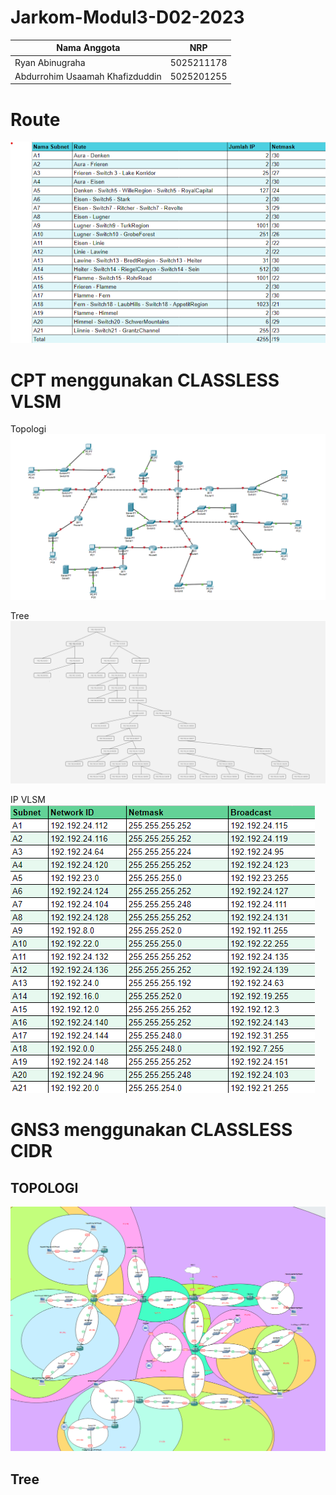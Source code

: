# Jarkom-Modul3-D02-2023

Nama Anggota | NRP
------------------- | --------------		
Ryan Abinugraha | 5025211178
Abdurrohim Usaamah Khafizduddin | 5025201255

# Route

![Foto](./img/Rute.png)

# CPT menggunakan CLASSLESS VLSM

Topologi
![Foto](./img/TopologiVLSM.png)

Tree
![Foto](./img/TreeVLSM.png)

IP VLSM
![Foto](./img/IPVLSM.png)


# GNS3 menggunakan CLASSLESS CIDR

## TOPOLOGI
![Foto](./img/TopologiCIDR.png)

## Tree
